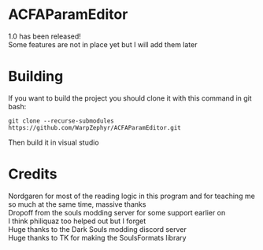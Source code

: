 # ACFAParamEditor
1.0 has been released!  
Some features are not in place yet but I will add them later

# Building
If you want to build the project you should clone it with this command in git bash:  
```
git clone --recurse-submodules https://github.com/WarpZephyr/ACFAParamEditor.git  
```
Then build it in visual studio

# Credits
Nordgaren for most of the reading logic in this program and for teaching me so much at the same time, massive thanks  
Dropoff from the souls modding server for some support earlier on  
I think philiquaz too helped out but I forget  
Huge thanks to the Dark Souls modding discord server  
Huge thanks to TK for making the SoulsFormats library